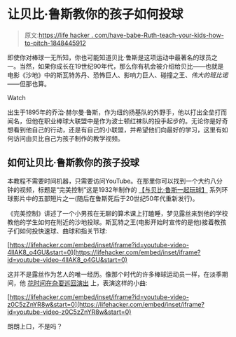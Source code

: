 # 让贝比·鲁斯教你的孩子如何投球

> 原文:[https://life hacker . com/have-babe-Ruth-teach-your-kids-how-to-pitch-1848445912](https://lifehacker.com/have-babe-ruth-teach-your-kids-how-to-pitch-1848445912)

即使你对棒球一无所知，你也可能知道贝比·鲁斯是这项运动中最著名的球员之一。当然，如果你成长在19世纪90年代，那么你有机会被介绍给贝比——也就是电影《沙地》中的斯瓦特苏丹、恐怖巨人、影响力巨人、碰撞之王、*伟大的班比诺*——但那也算。

Watch

出生于1895年的乔治·赫尔曼·鲁斯，作为纽约扬基队的外野手，他以打出全垒打而闻名，但他在职业棒球大联盟中是作为波士顿红袜队的投手起步的。无论你是好奇想看到他自己的行动，还是有自己的小联盟，并希望他们向最好的学习，这里有如何访问由贝比自己为孩子制作的教学视频。

## 如何让贝比·鲁斯教你的孩子投球

本教程不需要时间机器，只需要访问YouTube。在那里你可以找到一个大约八分钟的视频，标题是“完美控制”这是1932年制作的 [【与贝比·鲁斯一起玩球】](https://www.imdb.com/title/tt0142760/mediaviewer/rm4160512768/) 系列环球影片中的五部短片之一(随后在鲁斯死后于20世纪50年代重新发行)。

《完美控制》讲述了一个小男孩在无聊的算术课上打瞌睡，梦见露丝来到他的学校教他的学生如何在附近的沙地投球。斯瓦特之王(电影开始时宣传的是他)接着教孩子们如何投快速球、曲球和指关节球:

 [https://lifehacker.com/embed/inset/iframe?id=youtube-video-4llAK8_o4GU&start=0](https://lifehacker.com/embed/inset/iframe?id=youtube-video-4llAK8_o4GU&start=0) 

这并不是露丝作为艺人的唯一经历。像那个时代的许多棒球运动员一样，在淡季期间，他 [花时间在杂耍巡回演出](https://www.theatlantic.com/entertainment/archive/2017/04/when-baseball-players-were-vaudeville-stars/521835/) 上，表演这样的小曲:

 [https://lifehacker.com/embed/inset/iframe?id=youtube-video-z0C5zZnYR8w&start=0](https://lifehacker.com/embed/inset/iframe?id=youtube-video-z0C5zZnYR8w&start=0) 

朗朗上口，不是吗？